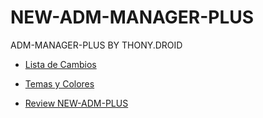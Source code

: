 # NEW-ADM-MANAGER-PLUS
ADM-MANAGER-PLUS BY THONY.DROID

- [Lista de Cambios](https://github.com/ThonyDroidYT/NEW-ADM-MANAGER-PLUS/blob/gh-pages/Cambios.md)

- [Temas y Colores](https://github.com/ThonyDroidYT/NEW-ADM-MANAGER-PLUS/blob/gh-pages/Temas.md)

- [Review NEW-ADM-PLUS](https://www.admplus.tk/portafolio.html)
